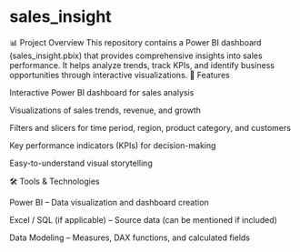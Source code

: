 # sales_insight
📊 Project Overview  This repository contains a Power BI dashboard (sales_insight.pbix) that provides comprehensive insights into sales performance. It helps analyze trends, track KPIs, and identify business opportunities through interactive visualizations.
🚀 Features

Interactive Power BI dashboard for sales analysis

Visualizations of sales trends, revenue, and growth

Filters and slicers for time period, region, product category, and customers

Key performance indicators (KPIs) for decision-making

Easy-to-understand visual storytelling

🛠️ Tools & Technologies

Power BI – Data visualization and dashboard creation

Excel / SQL (if applicable) – Source data (can be mentioned if included)

Data Modeling – Measures, DAX functions, and calculated fields
